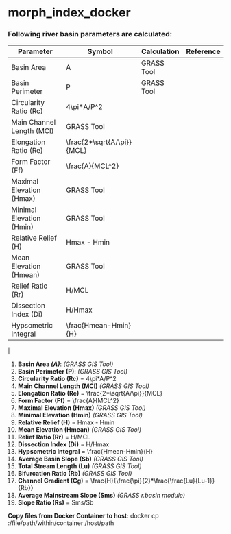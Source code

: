 # morph_index_docker

### Following river basin parameters are calculated:

| Parameter | Symbol | Calculation | Reference |
| --- | --- | ---| --- |
| Basin Area | A | GRASS Tool | |
| Basin Perimeter | P | GRASS Tool | |
| Circularity Ratio (Rc) | 4\pi*A/P^2| |
| Main Channel Length (MCl) | GRASS Tool | |
| Elongation Ratio (Re) | \frac{2*\sqrt{A/\pi}}{MCL} | |
| Form Factor (Ff) | \frac{A}{MCL^2} | |
| Maximal Elevation (Hmax) | GRASS Tool | |
| Minimal Elevation (Hmin) | GRASS Tool | |
| Relative Relief (H) | Hmax - Hmin | |
| Mean Elevation (Hmean) | GRASS Tool | |
| Relief Ratio (Rr) | H/MCL | |
| Dissection Index (Di) | H/Hmax | |
| Hypsometric Integral | \frac{Hmean-Hmin}{H} | |
| 

1. **Basin Area _(A)_**: _(GRASS GIS Tool)_
2. __Basin Perimeter (P)__: _(GRASS GIS Tool)_
3. __Circularity Ratio (Rc)__ = 4\pi*A/P^2
4. **Main Channel Length (MCl)** *(GRASS GIS Tool)*
5. **Elongation Ratio (Re)** = \frac{2*\sqrt{A/\pi}}{MCL}
6. **Form Factor (Ff)** = \frac{A}{MCL^2}
7. **Maximal Elevation (Hmax)** *(GRASS GIS Tool)*
8. **Minimal Elevation (Hmin)** *(GRASS GIS Tool)*
9. **Relative Relief (H)** = Hmax - Hmin
10. **Mean Elevation (Hmean)** *(GRASS GIS Tool)*
11. **Relief Ratio (Rr)** = H/MCL
12. **Dissection Index (Di)** = H/Hmax
13. **Hypsometric Integral** = \frac{Hmean-Hmin}{H}
14. **Average Basin Slope (Sb)** *(GRASS GIS Tool)*
15. **Total Stream Length (Lu)** *(GRASS GIS Tool)*
16. **Bifurcation Ratio (Rb)** *(GRASS GIS Tool)*
17. **Channel Gradient (Cg)** = \frac{H}{\frac{\pi}{2}*\frac{\frac{Lu}{Lu-1}}{Rb}}
18. **Average Mainstream Slope (Sms)** *(GRASS r.basin module)*
19. **Slope Ratio (Rs)** = Sms/Sb


__Copy files from Docker Container to host__:
docker cp <container-id>:/file/path/within/container /host/path

